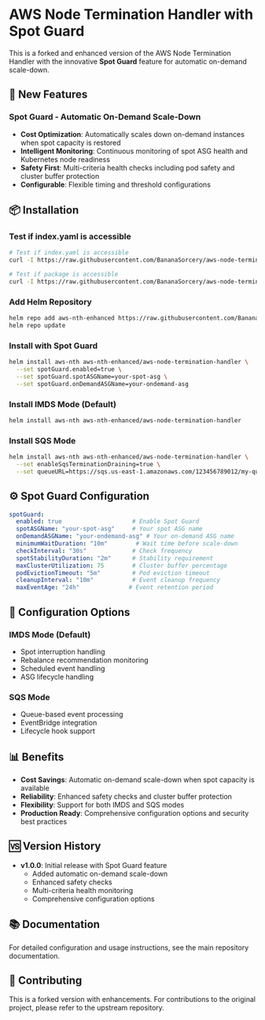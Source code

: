 # AWS Node Termination Handler with Spot Guard

This is a forked and enhanced version of the AWS Node Termination Handler with the innovative **Spot Guard** feature for automatic on-demand scale-down.

## 🚀 New Features

### Spot Guard - Automatic On-Demand Scale-Down
- **Cost Optimization**: Automatically scales down on-demand instances when spot capacity is restored
- **Intelligent Monitoring**: Continuous monitoring of spot ASG health and Kubernetes node readiness
- **Safety First**: Multi-criteria health checks including pod safety and cluster buffer protection
- **Configurable**: Flexible timing and threshold configurations

## 📦 Installation

### Test if index.yaml is accessible

```bash
# Test if index.yaml is accessible
curl -I https://raw.githubusercontent.com/BananaSorcery/aws-node-termination-handler/main/config/helm/aws-node-termination-handler/packages/index.yaml

# Test if package is accessible
curl -I https://raw.githubusercontent.com/BananaSorcery/aws-node-termination-handler/main/config/helm/aws-node-termination-handler/packages/aws-node-termination-handler-1.0.0.tgz
```

### Add Helm Repository
```bash
helm repo add aws-nth-enhanced https://raw.githubusercontent.com/BananaSorcery/aws-node-termination-handler/main/config/helm/aws-node-termination-handler/packages/
helm repo update
```

### Install with Spot Guard
```bash
helm install aws-nth aws-nth-enhanced/aws-node-termination-handler \
  --set spotGuard.enabled=true \
  --set spotGuard.spotASGName=your-spot-asg \
  --set spotGuard.onDemandASGName=your-ondemand-asg
```

### Install IMDS Mode (Default)
```bash
helm install aws-nth aws-nth-enhanced/aws-node-termination-handler
```

### Install SQS Mode
```bash
helm install aws-nth aws-nth-enhanced/aws-node-termination-handler \
  --set enableSqsTerminationDraining=true \
  --set queueURL=https://sqs.us-east-1.amazonaws.com/123456789012/my-queue
```

## ⚙️ Spot Guard Configuration

```yaml
spotGuard:
  enabled: true                    # Enable Spot Guard
  spotASGName: "your-spot-asg"     # Your spot ASG name
  onDemandASGName: "your-ondemand-asg" # Your on-demand ASG name
  minimumWaitDuration: "10m"        # Wait time before scale-down
  checkInterval: "30s"             # Check frequency
  spotStabilityDuration: "2m"      # Stability requirement
  maxClusterUtilization: 75        # Cluster buffer percentage
  podEvictionTimeout: "5m"         # Pod eviction timeout
  cleanupInterval: "10m"           # Event cleanup frequency
  maxEventAge: "24h"              # Event retention period
```

## 🔧 Configuration Options

### IMDS Mode (Default)
- Spot interruption handling
- Rebalance recommendation monitoring
- Scheduled event handling
- ASG lifecycle handling

### SQS Mode
- Queue-based event processing
- EventBridge integration
- Lifecycle hook support

## 📊 Benefits

- **Cost Savings**: Automatic on-demand scale-down when spot capacity is available
- **Reliability**: Enhanced safety checks and cluster buffer protection
- **Flexibility**: Support for both IMDS and SQS modes
- **Production Ready**: Comprehensive configuration options and security best practices

## 🆚 Version History

- **v1.0.0**: Initial release with Spot Guard feature
  - Added automatic on-demand scale-down
  - Enhanced safety checks
  - Multi-criteria health monitoring
  - Comprehensive configuration options

## 📚 Documentation

For detailed configuration and usage instructions, see the main repository documentation.

## 🤝 Contributing

This is a forked version with enhancements. For contributions to the original project, please refer to the upstream repository.

